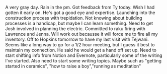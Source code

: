 A very gray day. Rain in the pm. Got feedback from Ty today. Wish I had gotten it early on. He's got a good eye and expertise. Launching into the construction process with trepidation. Not knowing about building processes is a handicap, but maybe I can learn something. Need to get Josh involved in planning the electric.
Committed to raku firing with Lawrence and Jenna. Will work out becausse it will force me to fire all my inventory.
Off to Hopkins tomorrow to have my last visit with Tejwani. Seems like a long way to go for a 1/2 hour meeting, but I guess it best to maintain my connection. He said he would get a hand off set up.
Need to start shifting info from Notion and Evernote, particularly some of the writing I've started. Also need to start some writing topics. Maybe such as "getting started in ceramics", "how to raise a boy","running as meditation"
